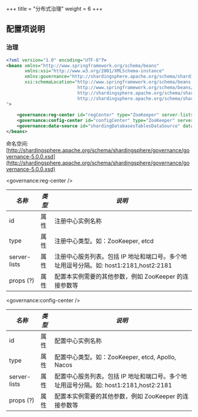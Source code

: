 +++
title = "分布式治理"
weight = 6
+++

## 配置项说明

### 治理

```xml
<?xml version="1.0" encoding="UTF-8"?>
<beans xmlns="http://www.springframework.org/schema/beans"
       xmlns:xsi="http://www.w3.org/2001/XMLSchema-instance" 
       xmlns:governance="http://shardingsphere.apache.org/schema/shardingsphere/governance"
       xsi:schemaLocation="http://www.springframework.org/schema/beans
                           http://www.springframework.org/schema/beans/spring-beans.xsd
                           http://shardingsphere.apache.org/schema/shardingsphere/governance
                           http://shardingsphere.apache.org/schema/shardingsphere/governance/governance.xsd
">
    
    <governance:reg-center id="regCenter" type="ZooKeeper" server-lists="localhost:2181" />
    <governance:config-center id="configCenter" type="ZooKeeper" server-lists="localhost:2182" />
    <governance:data-source id="shardingDatabasesTablesDataSource" data-source-names="demo_ds_0, demo_ds_1" reg-center-ref="regCenter" config-center-ref="configCenter" rule-refs="shardingRule" overwrite="true" />
</beans>
```
命名空间: [http://shardingsphere.apache.org/schema/shardingsphere/governance/governance-5.0.0.xsd](http://shardingsphere.apache.org/schema/shardingsphere/governance/governance-5.0.0.xsd)

<governance:reg-center />

| *名称*         | *类型* | *说明*                                                                        |
| ------------- | ------ | ----------------------------------------------------------------------------- |
| id            | 属性   | 注册中心实例名称                                                                 |
| type          | 属性   | 注册中心类型。如：ZooKeeper, etcd                                                |
| server-lists  | 属性   | 注册中心服务列表。包括 IP 地址和端口号。多个地址用逗号分隔。如: host1:2181,host2:2181 |
| props (?)     | 属性   | 配置本实例需要的其他参数，例如 ZooKeeper 的连接参数等                               |

<governance:config-center />

| *名称*         | *类型* | *说明*                                                                         |
| ------------- | ------ | ----------------------------------------------------------------------------- |
| id            | 属性   | 配置中心实例名称                                                                 |
| type          | 属性   | 配置中心类型。如：ZooKeeper, etcd, Apollo, Nacos                                 |
| server-lists  | 属性   | 配置中心服务列表。包括 IP 地址和端口号。多个地址用逗号分隔。如: host1:2181,host2:2181 |
| props (?)     | 属性   | 配置本实例需要的其他参数，例如 ZooKeeper 的连接参数等                               |
